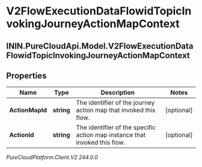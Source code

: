 # V2FlowExecutionDataFlowidTopicInvokingJourneyActionMapContext

## ININ.PureCloudApi.Model.V2FlowExecutionDataFlowidTopicInvokingJourneyActionMapContext

## Properties

|Name | Type | Description | Notes|
|------------ | ------------- | ------------- | -------------|
| **ActionMapId** | **string** | The identifier of the journey action map that invoked this flow. | [optional] |
| **ActionId** | **string** | The identifier of the specific action map instance that invoked this flow. | [optional] |



_PureCloudPlatform.Client.V2 244.0.0_
